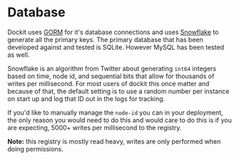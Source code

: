 # Database

Dockit uses [GORM](http://gorm.io) for it's database connections and uses [Snowflake](https://github.com/bwmarrin/snowflake) to generate all the primary keys. The primary database that has been developed against and tested is SQLite. However MySQL has been tested as well.

Snowflake is an algorithm from Twitter about generating `int64` integers based on time, node id, and sequential bits that allow for thousands of writes per millisecond. For most users of dockit this once matter and because of that, the default setting is to use a random number per instance on start up and log that ID out in the logs for tracking.

If you'd like to manually manage the `node-id` you can in your deployment, the only reason you would need to do this and would care to do this is if you are expecting, 5000+ writes per millisecond to the registry.

**Note:** this registry is mostly read heavy, writes are only performed when doing permissions.
